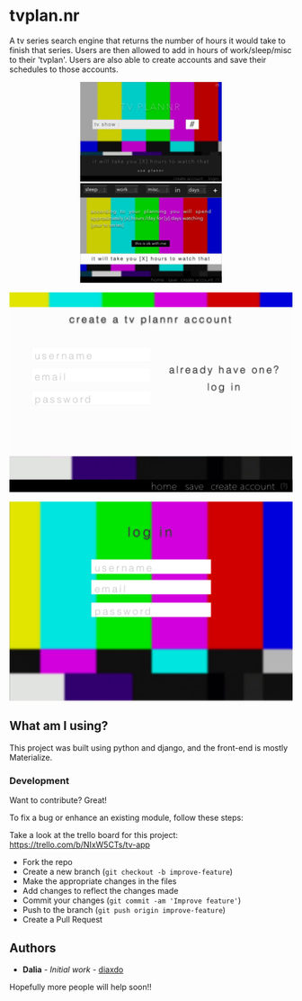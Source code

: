 # tvplan.nr

A tv series search engine that returns the number of hours it would take to finish that series. Users are then allowed to add in hours of work/sleep/misc to their 'tvplan'. Users are also able to create accounts and save their schedules to those accounts. 

<p display="inline-block" align="center"><img width=50% src="https://github.com/diaxdo/tvplannr_project/blob/master/wireframes/Index.png">
<img display="inline-block" width=50% src="https://github.com/diaxdo/tvplannr_project/blob/master/wireframes/Plannr.png"></p>
<p align="center"><img src="https://github.com/diaxdo/tvplannr_project/blob/master/wireframes/Create%20Account.png"></p>
<p align="center"><img src="https://github.com/diaxdo/tvplannr_project/blob/master/wireframes/Log%20In%20(possibly%20a%20pop%20up).png"></p>

## What am I using?

This project was built using python and django, and the front-end is mostly Materialize.

### Development
Want to contribute? Great!

To fix a bug or enhance an existing module, follow these steps:

Take a look at the trello board for this project: https://trello.com/b/NIxW5CTs/tv-app

- Fork the repo
- Create a new branch (`git checkout -b improve-feature`)
- Make the appropriate changes in the files
- Add changes to reflect the changes made
- Commit your changes (`git commit -am 'Improve feature'`)
- Push to the branch (`git push origin improve-feature`)
- Create a Pull Request 

## Authors

* **Dalia** - *Initial work* - [diaxdo](https://github.com/diaxdo)

Hopefully more people will help soon!! 
